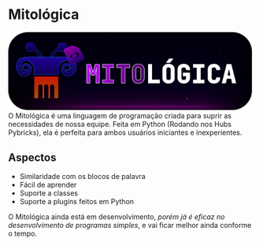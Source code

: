 # Mitológica
![Logo do Mitológica.](https://github.com/LegoMito/Mitol-gica/blob/main/mitologica.png)
O Mitológica é uma linguagem de programação criada para suprir as necessidades de nossa equipe.
Feita em Python (Rodando nos Hubs Pybricks), ela é perfeita para ambos usuários iniciantes e inexperientes.
## Aspectos
- Similaridade com os blocos de palavra
- Fácil de aprender
- Suporte a classes
- Suporte a plugins feitos em Python

O Mitológica ainda está em desenvolvimento, *porém já é eficaz no desenvolvimento de programas simples*, e vai ficar melhor ainda conforme o tempo.
